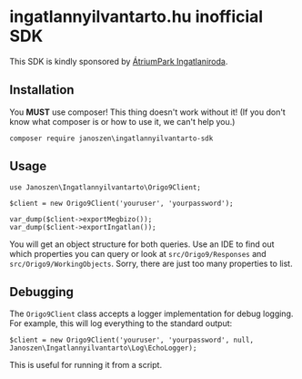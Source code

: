 # ingatlannyilvantarto.hu inofficial SDK

This SDK is kindly sponsored by [ÁtriumPark Ingatlaniroda](http://atriumparkingatlan.hu/).

## Installation

You **MUST** use composer! This thing doesn't work without it! (If you don't know what composer is or how to use it, we
can't help you.)

```
composer require janoszen\ingatlannyilvantarto-sdk
```

## Usage

```
use Janoszen\Ingatlannyilvantarto\Origo9Client;

$client = new Origo9Client('youruser', 'yourpassword');

var_dump($client->exportMegbizo());
var_dump($client->exportIngatlan());
```

You will get an object structure for both queries. Use an IDE to find out which properties you can query or look at
`src/Origo9/Responses` and `src/Origo9/WorkingObjects`. Sorry, there are just too many properties to list.

## Debugging

The `Origo9Client` class accepts a logger implementation for debug logging. For example, this will log everything to the
standard output:

```
$client = new Origo9Client('youruser', 'yourpassword', null, Janoszen\Ingatlannyilvantarto\Log\EchoLogger);
```

This is useful for running it from a script.